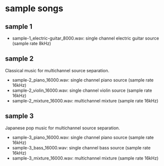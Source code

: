 # sample songs
## sample 1
- sample-1_electric-guitar_8000.wav: single channel electric guitar source (sample rate 8kHz)

## sample 2
Classical music for multichannel source separation.
- sample-2_piano_16000.wav: single channel piano source (sample rate 16kHz)
- sample-2_violin_16000.wav: single channel violin source (sample rate 16kHz)
- sample-2_mixture_16000.wav: multichannel mixture (sample rate 16kHz)

## sample 3
Japanese pop music for multichannel source separation.
- sample-3_piano_16000.wav: single channel piano source (sample rate 16kHz)
- sample-3_bass_16000.wav: single channel bass source (sample rate 16kHz)
- sample-3_mixture_16000.wav: multichannel mixture (sample rate 16kHz)